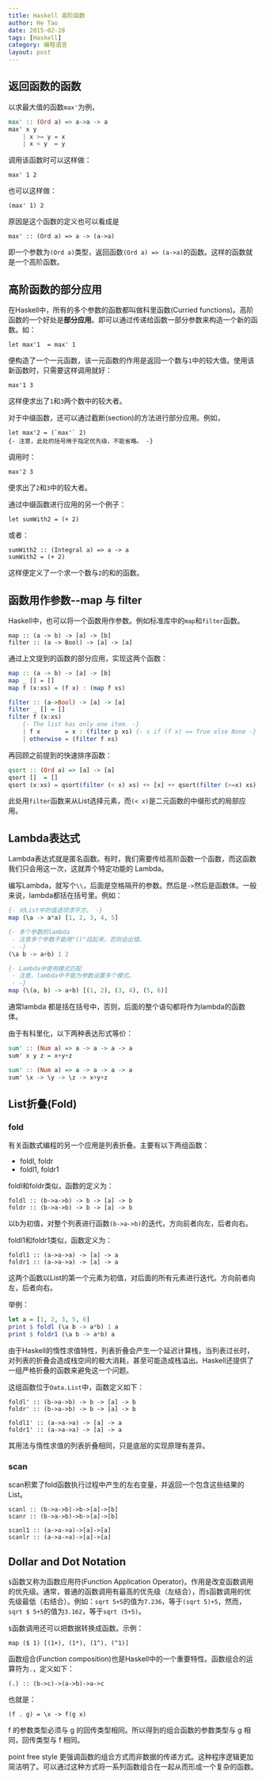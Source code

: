 ```yaml
---
title: Haskell 高阶函数
author: He Tao
date: 2015-02-28
tags: [Haskell]
category: 编程语言
layout: post
---
```


返回函数的函数
--------------

以求最大值的函数`max'`为例，

~~~haskell
max' :: (Ord a) => a->a -> a
max' x y
    | x >= y = x
    | x < y  = y
~~~

调用该函数时可以这样做：

    max' 1 2

也可以这样做：

    (max' 1) 2

原因是这个函数的定义也可以看成是

<!--more-->

    max' :: (Ord a) => a -> (a->a)

即一个参数为`(Ord a)`类型，返回函数`(Ord a) => (a->a)`的函数。这样的函数就是一个高阶函数。

高阶函数的部分应用
------------------

在Haskell中，所有的多个参数的函数都叫做科里函数(Curried functions)。高阶函数的一个好处是**部分应用**。即可以通过传递给函数一部分参数来构造一个新的函数。如：

    let max'1  = max' 1

便构造了一个一元函数，该一元函数的作用是返回一个数与`1`中的较大值。使用该新函数时，只需要这样调用就好：

    max'1 3

这样便求出了`1`和`3`两个数中的较大者。

对于中缀函数，还可以通过截断(section)的方法进行部分应用。例如，

    let max'2 = (`max'` 2)
    {- 注意，此处的括号用于指定优先级，不能省略。 -}

调用时：

    max'2 3

便求出了`2`和`3`中的较大者。

通过中缀函数进行应用的另一个例子：

    let sumWith2 = (+ 2)

或者：

    sumWith2 :: (Integral a) => a -> a
    sumWith2 = (+ 2)

这样便定义了一个求一个数与`2`的和的函数。

函数用作参数--map 与 filter
----------------------------

Haskell中，也可以将一个函数用作参数。例如标准库中的`map`和`filter`函数。

    map :: (a -> b) -> [a] -> [b]
    filter :: (a -> Bool) -> [a] -> [a]

通过上文提到的函数的部分应用，实现这两个函数：

~~~haskell
map :: (a -> b) -> [a] -> [b]
map _ [] = []
map f (x:xs) = (f x) : (map f xs)

filter :: (a->Bool) -> [a] -> [a]
filter _ [] = []
filter f (x:xs)
    {- The list has only one item. -}
    | f x       = x : (filter p xs) {- x if (f x) == True else None -}
    | otherwise = (filter f xs)
~~~

再回顾之前提到的快速排序函数：

~~~haskell
qsort :: (Ord a) => [a] -> [a]
qsort []  = []
qsort (x:xs) = qsort(filter (< x) xs) ++ [x] ++ qsort(filter (>=x) xs)
~~~

此处用`filter`函数来从List选择元素，而`(< x)`是二元函数的中缀形式的局部应用。

Lambda表达式
--------------

Lambda表达式就是匿名函数。有时，我们需要传给高阶函数一个函数，而这函数我们只会用这一次，这就弄个特定功能的 Lambda。

编写Lambda，就写个`\\`，后面是空格隔开的参数。然后是`->`然后是函数体。一般来说，lambda都括在括号里。例如：

~~~haskell
{- 对List中的值逐项求平方。 -}
map (\a -> a*a) [1, 2, 3, 4, 5]

{- 多个参数的lambda
 - 注意多个参数不能用"()"括起来，否则会出错。
 - -}
(\a b -> a+b) 1 2

{- Lambda中使用模式匹配
 - 注意，lambda中不能为参数设置多个模式。
 - -}
map (\(a, b) -> a+b) [(1, 2), (3, 4), (5, 6)]
~~~

通常lambda 都是括在括号中，否则，后面的整个语句都将作为lambda的函数体。

由于有科里化，以下两种表达形式等价：

~~~haskell
sum' :: (Num a) => a -> a -> a -> a
sum' x y z = x+y+z
~~~

~~~haskell
sum' :: (Num a) => a -> a -> a -> a
sum' \x -> \y -> \z -> x+y+z
~~~

List折叠(Fold)
---------------

### fold

有关函数式编程的另一个应用是列表折叠。主要有以下两组函数：

+ foldl, foldr
+ foldl1, foldr1

foldl和foldr类似，函数的定义为：

    foldl :: (b->a->b) -> b -> [a] -> b
    foldr :: (b->a->b) -> b -> [a] -> b

以b为初值，对整个列表进行函数`(b->a->b)`的迭代，方向前者向左，后者向右。

foldl1和foldr1类似，函数定义为：

    foldl1 :: (a->a->a) -> [a] -> a
    foldr1 :: (a->a->a) -> [a] -> a

这两个函数以List的第一个元素为初值，对后面的所有元素进行迭代。方向前者向左，后者向右。

举例：

~~~haskell
let a = [1, 2, 3, 5, 6]
print $ foldl (\a b -> a*b) 1 a
print $ foldr1 (\a b -> a*b) a
~~~

由于Haskell的惰性求值特性，列表折叠会产生一个延迟计算栈，当列表过长时，对列表的折叠会造成栈空间的极大消耗，甚至可能造成栈溢出。Haskell还提供了一组严格折叠的函数来避免这一个问题。

这组函数位于`Data.List`中，函数定义如下：

    foldl' :: (b->a->b) -> b -> [a] -> b
    foldr' :: (b->a->b) -> b -> [a] -> b
    
    foldl1' :: (a->a->a) -> [a] -> a
    foldr1' :: (a->a->a) -> [a] -> a

其用法与惰性求值的列表折叠相同，只是底层的实现原理有差异。

### scan

scan积累了fold函数执行过程中产生的左右变量，并返回一个包含这些结果的List。

    scanl :: (b->a->b)->b->[a]->[b]
    scanr :: (b->a->b)->b->[a]->[b]

    scanl1 :: (a->a->a)->[a]->[a]
    scanlr :: (a->a->a)->[a]->[a]

Dollar and Dot Notation
------------------------

`$`函数又称为函数应用符(Function Application Operator)。作用是改变函数调用的优先级。通常，普通的函数调用有最高的优先级（左结合），而`$`函数调用的优先级最低（右结合）。例如：`sqrt 5+5`的值为`7.236`，等于`(sqrt 5)+5`，然而，`sqrt $ 5+5`的值为`3.162`，等于`sqrt (5+5)`。

`$`函数调用还可以把数据转换成函数。示例：

    map ($ 1) [(1+), (1*), (1^), (^1)]

函数组合(Function composition)也是Haskell中的一个重要特性。函数组合的运算符为`.`，定义如下：

    (.) :: (b->c)->(a->b)->a->c

也就是：

    (f . g) = \x -> f(g x)

f 的参数类型必须与 g 的回传类型相同。所以得到的组合函数的参数类型与 g 相同，回传类型与 f 相同。

point free style 更强调函数的组合方式而非数据的传递方式。这种程序逻辑更加简洁明了。可以通过这种方式将一系列函数组合在一起从而形成一个复杂的函数。





